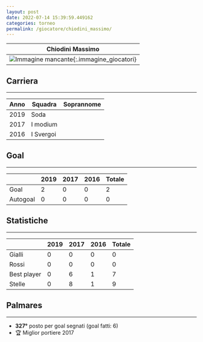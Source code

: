 ```yaml
---
layout: post
date: 2022-07-14 15:39:59.449162
categories: torneo
permalink: /giocatore/chiodini_massimo/
---
```

<link rel='stylesheets' href='./../assets/giocatori.css'>

| Chiodini Massimo |
|:-----:|
| ![Immagine mancante]('./../../assets/giocatori/chiodini_massimo.png){:.immagine_giocatori} |


## Carriera
----

|Anno|Squadra|Soprannome|
|:---:|---|---|
|2019|Soda||
|2017|I modium||
|2016|I Svergoi||


## Goal
----

| |2019|2017|2016| Totale |
|---|---|---|---|---|
|Goal|2|0|0|2|
|Autogoal|0|0|0|0|


## Statistiche
----

| |2019|2017|2016| Totale |
|---|---|---|---|---|
|Gialli|0|0|0|0|
|Rossi|0|0|0|0|
|Best player|0|6|1|7|
|Stelle|0|8|1|9|


## Palmares
----

- **327°** posto per goal segnati (goal fatti: 6)
- 🏆 Miglior portiere 2017